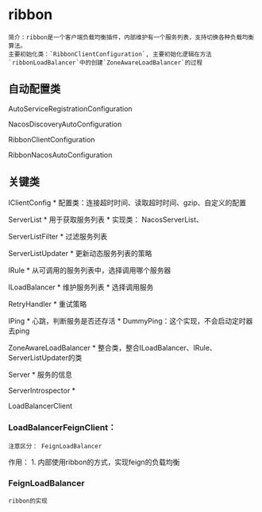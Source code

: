 # ribbon

	简介：ribbon是一个客户端负载均衡插件，内部维护有一个服务列表，支持切换各种负载均衡算法。
	主要初始化类：`RibbonClientConfiguration`, 主要初始化逻辑在方法`ribbonLoadBalancer`中的创建`ZoneAwareLoadBalancer`的过程

## 自动配置类

AutoServiceRegistrationConfiguration

NacosDiscoveryAutoConfiguration

RibbonClientConfiguration

RibbonNacosAutoConfiguration


## 关键类

IClientConfig
	* 配置类：连接超时时间、读取超时时间、gzip、自定义的配置
	
ServerList
	* 用于获取服务列表
	* 实现类： NacosServerList、

ServerListFilter
	* 过滤服务列表

ServerListUpdater
	* 更新动态服务列表的策略

IRule
	* 从可调用的服务列表中，选择调用哪个服务器

ILoadBalancer
	* 维护服务列表
	* 选择调用服务

RetryHandler
	* 重试策略

IPing
	* 心跳，判断服务是否还存活
	* DummyPing：这个实现，不会启动定时器去ping

ZoneAwareLoadBalancer
	* 整合类，整合ILoadBalancer、IRule、ServerListUpdater的类

Server
	* 服务的信息
	
ServerIntrospector
	* 

	
LoadBalancerClient

	


### LoadBalancerFeignClient：
	注意区分： FeignLoadBalancer

作用：
	1. 内部使用ribbon的方式，实现feign的负载均衡

### FeignLoadBalancer

	ribbon的实现
	






















	
	
	